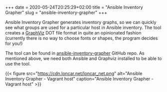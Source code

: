 +++ 
date = 2020-05-24T20:25:29+02:00
title = "Ansible Inventory Grapher"
slug = "ansible-inventory-grapher"
+++

Ansible Inventory Grapher generates inventory graphs, so we can quickly see what groups are used for a particular host in Ansible inventory. The tool creates a [GraphViz](http://www.graphviz.org) DOT file format in quite an opinionated fashion (currently there is no way to choose fonts or shapes, the program decides for you!)

The tool can be found in [ansible-inventory-grapher](https://github.com/willthames/ansible-inventory-grapher) GitHub repo. As mentioned above, we need both Ansible and Graphviz installed to be able to use the tool.

<script src="https://embed.cacher.io/d7543f870532ae14aafe13960c2448f4280ffc14.js?a=937ca07d07d03180b988cf4d15697ab0&t=atom_one_dark"></script>

{{< figure src="https://cdn.loncar.net/loncar_net.png" alt="Ansible Inventory Grapher - Vagrant host" caption="Ansible Inventory Grapher - Vagrant host" >}}
